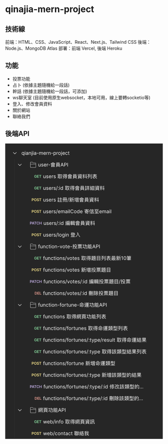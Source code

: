 # qinajia-mern-project

## 技術線

前端：HTML、CSS、JavaScript、React、Next.js、Tailwind CSS
後端：Node.js、MongoDB Atlas
部署：前端 Vercel, 後端 Heroku

## 功能

- 投票功能
- 占卜 (依據主題隨機給一段話)
- 幹話 (依據主題隨機給一段話，可添加)
- ws聊天室 (目前使用原生websocket，本地可用，線上要轉socketio等)
- 登入、修改會員資料
- 關於網站
- 聯絡我們

## 後端API

![image](https://github.com/qianjia-world/qianjia-mern-pr/blob/main/postman-api.png)
